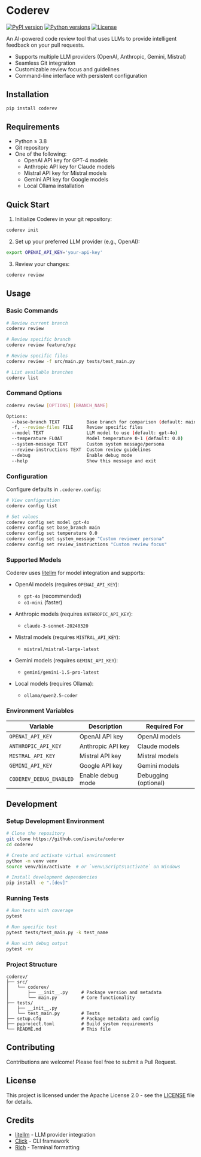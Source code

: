 # Coderev

[![PyPI version](https://badge.fury.io/py/coderev.svg)](https://badge.fury.io/py/coderev)
[![Python versions](https://img.shields.io/pypi/pyversions/coderev.svg)](https://pypi.org/project/coderev/)
[![License](https://img.shields.io/badge/License-Apache%202.0-blue.svg)](https://opensource.org/licenses/Apache-2.0)

An AI-powered code review tool that uses LLMs to provide intelligent feedback on your pull requests.

- Supports multiple LLM providers (OpenAI, Anthropic, Gemini, Mistral)
- Seamless Git integration
- Customizable review focus and guidelines
- Command-line interface with persistent configuration

## Installation

```bash
pip install coderev
```

## Requirements

- Python ≥ 3.8
- Git repository
- One of the following:
  - OpenAI API key for GPT-4 models
  - Anthropic API key for Claude models
  - Mistral API key for Mistral models
  - Gemini API key for Google models
  - Local Ollama installation

## Quick Start

1. Initialize Coderev in your git repository:
```bash
coderev init
```

2. Set up your preferred LLM provider (e.g., OpenAI):
```bash
export OPENAI_API_KEY='your-api-key'
```

3. Review your changes:
```bash
coderev review
```

## Usage

### Basic Commands

```bash
# Review current branch
coderev review

# Review specific branch
coderev review feature/xyz

# Review specific files
coderev review -f src/main.py tests/test_main.py

# List available branches
coderev list
```

### Command Options

```bash
coderev review [OPTIONS] [BRANCH_NAME]

Options:
  --base-branch TEXT          Base branch for comparison (default: main/master)
  -f, --review-files FILE     Review specific files
  --model TEXT                LLM model to use (default: gpt-4o)
  --temperature FLOAT         Model temperature 0-1 (default: 0.0)
  --system-message TEXT       Custom system message/persona
  --review-instructions TEXT  Custom review guidelines
  --debug                     Enable debug mode
  --help                      Show this message and exit
```

### Configuration

Configure defaults in `.coderev.config`:

```bash
# View configuration
coderev config list

# Set values
coderev config set model gpt-4o
coderev config set base_branch main
coderev config set temperature 0.0
coderev config set system_message "Custom reviewer persona"
coderev config set review_instructions "Custom review focus"
```

### Supported Models

Coderev uses [litellm](https://docs.litellm.ai/docs/) for model integration and supports:

- OpenAI models (requires `OPENAI_API_KEY`):
  - `gpt-4o` (recommended)
  - `o1-mini` (faster)

- Anthropic models (requires `ANTHROPIC_API_KEY`):
  - `claude-3-sonnet-20240320`

- Mistral models (requires `MISTRAL_API_KEY`):
  - `mistral/mistral-large-latest`

- Gemini models (requires `GEMINI_API_KEY`):
  - `gemini/gemini-1.5-pro-latest`

- Local models (requires Ollama):
  - `ollama/qwen2.5-coder`

### Environment Variables

| Variable | Description | Required For |
|----------|-------------|-------------|
| `OPENAI_API_KEY` | OpenAI API key | OpenAI models |
| `ANTHROPIC_API_KEY` | Anthropic API key | Claude models |
| `MISTRAL_API_KEY` | Mistral API key | Mistral models |
| `GEMINI_API_KEY` | Google API key | Gemini models |
| `CODEREV_DEBUG_ENABLED` | Enable debug mode | Debugging (optional) |

## Development

### Setup Development Environment

```bash
# Clone the repository
git clone https://github.com/isavita/coderev
cd coderev

# Create and activate virtual environment
python -m venv venv
source venv/bin/activate  # or `venv\Scripts\activate` on Windows

# Install development dependencies
pip install -e ".[dev]"
```

### Running Tests

```bash
# Run tests with coverage
pytest

# Run specific test
pytest tests/test_main.py -k test_name

# Run with debug output
pytest -vv
```

### Project Structure

```
coderev/
├── src/
│   └── coderev/
│       ├── __init__.py     # Package version and metadata
│       └── main.py         # Core functionality
├── tests/
│   ├── __init__.py
│   └── test_main.py        # Tests
├── setup.cfg               # Package metadata and config
├── pyproject.toml          # Build system requirements
└── README.md               # This file
```

## Contributing

Contributions are welcome! Please feel free to submit a Pull Request.

## License

This project is licensed under the Apache License 2.0 - see the [LICENSE](LICENSE) file for details.

## Credits

- [litellm](https://github.com/BerriAI/litellm) - LLM provider integration
- [Click](https://click.palletsprojects.com/) - CLI framework
- [Rich](https://rich.readthedocs.io/) - Terminal formatting

